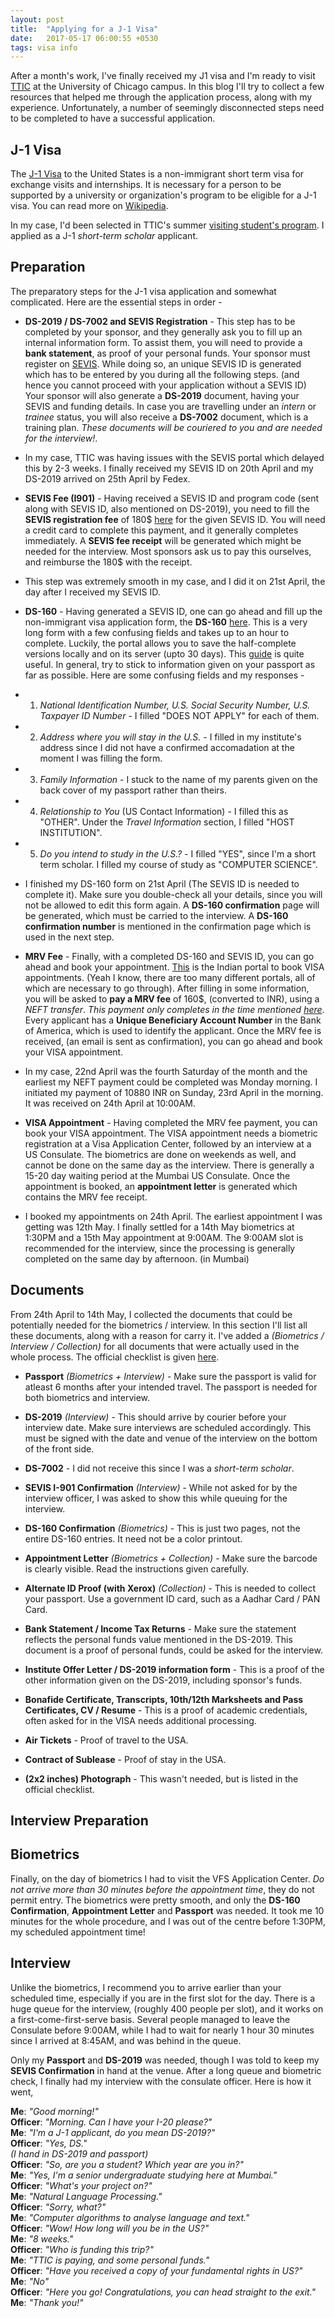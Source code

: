 ```yaml
---
layout: post
title:  "Applying for a J-1 Visa"
date:   2017-05-17 06:00:55 +0530
tags: visa info
---
```


After a month's work, I've finally received my J1 visa and I'm ready to visit [TTIC](http://www.ttic.edu/) at the University of Chicago campus. In this blog I'll try to collect a few resources that helped me through the application process, along with my experience. Unfortunately, a number of seemingly disconnected steps need to be completed to have a successful application.

## J-1 Visa

The [J-1 Visa](https://j1visa.state.gov/) to the United States is a non-immigrant short term visa for exchange visits and internships. It is necessary for a person to be supported by a university or organization's program to be eligible for a J-1 visa. You can read more on [Wikipedia](https://en.wikipedia.org/wiki/J-1_visa).

In my case, I'd been selected in TTIC's summer [visiting student's program](http://www.ttic.edu/visiting-student.php). I applied as a J-1 *short-term scholar* applicant.

## Preparation

The preparatory steps for the J-1 visa application and somewhat complicated. Here are the essential steps in order -

* **DS-2019 / DS-7002 and SEVIS Registration** - This step has to be completed by your sponsor, and they generally ask you to fill up an internal information form. To assist them, you will need to provide a **bank statement**, as proof of your personal funds. Your sponsor must register on [SEVIS](https://egov.ice.gov/sevis/). While doing so, an unique SEVIS ID is generated which has to be entered by you during all the following steps. (and hence you cannot proceed with your application without a SEVIS ID) Your sponsor will also generate a **DS-2019** document, having your SEVIS and funding details. In case you are travelling under an *intern* or *trainee* status, you will also receive a **DS-7002** document, which is a training plan. *These documents will be couriered to you and are needed for the interview!*.

*  In my case, TTIC was having issues with the SEVIS portal which delayed this by 2-3 weeks. I finally received my SEVIS ID on 20th April and my DS-2019 arrived on 25th April by Fedex.

* **SEVIS Fee (I901)** - Having received a SEVIS ID and program code (sent along with SEVIS ID, also mentioned on DS-2019), you need to fill the **SEVIS registration fee** of 180$ [here](https://www.fmjfee.com/) for the given SEVIS ID. You will need a credit card to complete this payment, and it generally completes immediately. A **SEVIS fee receipt** will be generated which might be needed for the interview. Most sponsors ask us to pay this ourselves, and reimburse the 180$ with the receipt.

*  This step was extremely smooth in my case, and I did it on 21st April, the day after I received my SEVIS ID.

* **DS-160** - Having generated a SEVIS ID, one can go ahead and fill up the non-immigrant visa application form, the **DS-160** [here](https://ceac.state.gov/genniv/). This is a very long form with a few confusing fields and takes up to an hour to complete. Luckily, the portal allows you to save the half-complete versions locally and on its server (upto 30 days). This [guide](http://www.immihelp.com/visas/ds-160-usa-visa-form-guide.html) is quite useful. In general, try to stick to information given on your passport as far as possible. Here are some confusing fields and my responses -

*  1. *National Identification Number, U.S. Social Security Number, U.S. Taxpayer ID Number* - I filled "DOES NOT APPLY" for each of them.

*  2. *Address where you will stay in the U.S.* - I filled in my institute's address since I did not have a confirmed accomadation at the moment I was filling the form.

*  3. *Family Information* - I stuck to the name of my parents given on the back cover of my passport rather than theirs.

*  4. *Relationship to You* (US Contact Information) - I filled this as "OTHER". Under the *Travel Information* section, I filled "HOST INSTITUTION".

*  5. *Do you intend to study in the U.S.?* - I filled "YES", since I'm a short term scholar. I filled my course of study as "COMPUTER SCIENCE".

*  I finished my DS-160 form on 21st April (The SEVIS ID is needed to complete it). Make sure you double-check all your details, since you will not be allowed to edit this form again. A **DS-160 confirmation** page will be generated, which must be carried to the interview. A **DS-160 confirmation number** is mentioned in the confirmation page which is used in the next step.

* **MRV Fee** - Finally, with a completed DS-160 and SEVIS ID, you can go ahead and book your appointment. [This](http://www.ustraveldocs.com/in/) is the Indian portal to book VISA appointments. (Yeah I know, there are too many different portals, all of which are necessary to go through). After filling in some information, you will be asked to **pay a MRV fee** of 160$, (converted to INR), using a *NEFT transfer*. *This payment only completes in the time mentioned [here](https://en.wikipedia.org/wiki/National_Electronic_Funds_Transfer)*. Every applicant has a **Unique Beneficiary Account Number** in the Bank of America, which is used to identify the applicant. Once the MRV fee is received, (an email is sent as confirmation), you can go ahead and book your VISA appointment.

*  In my case, 22nd April was the fourth Saturday of the month and the earliest my NEFT payment could be completed was Monday morning. I initiated my payment of 10880 INR on Sunday, 23rd April in the morning. It was received on 24th April at 10:00AM.

* **VISA Appointment** - Having completed the MRV fee payment, you can book your VISA appointment. The VISA appointment needs a biometric registration at a Visa Application Center, followed by an interview at a US Consulate. The biometrics are done on weekends as well, and cannot be done on the same day as the interview. There is generally a 15-20 day waiting period at the Mumbai US Consulate. Once the appointment is booked, an **appointment letter** is generated which contains the MRV fee receipt.

*  I booked my appointments on 24th April. The earliest appointment I was getting was 12th May. I finally settled for a 14th May biometrics at 1:30PM and a 15th May appointment at 9:00AM. The 9:00AM slot is recommended for the interview, since the processing is generally completed on the same day by afternoon. (in Mumbai)

## Documents

From 24th April to 14th May, I collected the documents that could be potentially needed for the biometrics / interview. In this section I'll list all these documents, along with a reason for carry it. I've added a *(Biometrics / Interview / Collection)* for all documents that were actually used in the whole process. The official checklist is given [here](https://j1visa.state.gov/participants/how-to-apply/interviews-documents/).

* **Passport** *(Biometrics + Interview)* - Make sure the passport is valid for atleast 6 months after your intended travel. The passport is needed for both biometrics and interview.

* **DS-2019** *(Interview)* - This should arrive by courier before your interview date. Make sure interviews are scheduled accordingly. This must be signed with the date and venue of the interview on the bottom of the front side.

* **DS-7002** - I did not receive this since I was a *short-term scholar*.

* **SEVIS I-901 Confirmation** *(Interview)* - While not asked for by the interview officer, I was asked to show this while queuing for the interview.

* **DS-160 Confirmation** *(Biometrics)* - This is just two pages, not the entire DS-160 entries. It need not be a color printout.

* **Appointment Letter** *(Biometrics + Collection)* - Make sure the barcode is clearly visible. Read the instructions given carefully.

* **Alternate ID Proof (with Xerox)** *(Collection)* - This is needed to collect your passport. Use a government ID card, such as a Aadhar Card / PAN Card.

* **Bank Statement / Income Tax Returns** - Make sure the statement reflects the personal funds value mentioned in the DS-2019. This document is a proof of personal funds, could be asked for the interview.

* **Institute Offer Letter / DS-2019 information form** - This is a proof of the other information given on the DS-2019, including sponsor's funds.

* **Bonafide Certificate, Transcripts, 10th/12th Marksheets and Pass Certificates, CV / Resume** - This is a proof of academic credentials, often asked for in the VISA needs additional processing.

* **Air Tickets** - Proof of travel to the USA.

* **Contract of Sublease** - Proof of stay in the USA.

* **(2x2 inches) Photograph** - This wasn't needed, but is listed in the official checklist.

## Interview Preparation

## Biometrics

Finally, on the day of biometrics I had to visit the VFS Application Center. *Do not arrive more than 30 minutes before the appointment time*, they do not permit entry. The biometrics were pretty smooth, and only the **DS-160 Confirmation**, **Appointment Letter** and **Passport** was needed. It took me 10 minutes for the whole procedure, and I was out of the centre before 1:30PM, my scheduled appointment time!

## Interview

Unlike the biometrics, I recommend you to arrive earlier than your scheduled time, especially if you are in the first slot for the day. There is a huge queue for the interview, (roughly 400 people per slot), and it works on a first-come-first-serve basis. Several people managed to leave the Consulate before 9:00AM, while I had to wait for nearly 1 hour 30 minutes since I arrived at 8:45AM, and was behind in the queue.

Only my **Passport** and **DS-2019** was needed, though I was told to keep my **SEVIS Confirmation** in hand at the venue. After a long queue and biometric check, I finally had my interview with the consulate officer. Here is how it went,

**Me**: *"Good morning!"*  
**Officer**: *"Morning. Can I have your I-20 please?"*  
**Me**: *"I'm a J-1 applicant, do you mean DS-2019?"*  
**Officer**: *"Yes, DS."*  
*(I hand in DS-2019 and passport)*  
**Officer**: *"So, are you a student? Which year are you in?"*  
**Me**: *"Yes, I'm a senior undergraduate studying here at Mumbai."*  
**Officer**: *"What's your project on?"*  
**Me**: *"Natural Language Processing."*  
**Officer**: *"Sorry, what?"*  
**Me**: *"Computer algorithms to analyse language and text."*  
**Officer**: *"Wow! How long will you be in the US?"*  
**Me**: *"8 weeks."*  
**Officer**: *"Who is funding this trip?"*  
**Me**: *"TTIC is paying, and some personal funds."*  
**Officer**: *"Have you received a copy of your fundamental rights in US?"*  
**Me**: *"No"*  
**Officer**: *"Here you go! Congratulations, you can head straight to the exit."*  
**Me**: *"Thank you!"*  
